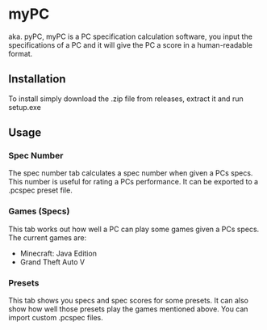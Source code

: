 # myPC
aka. pyPC, myPC is a PC specification calculation software, you input the specifications of a PC and it will give the PC a score in a human-readable format.

## Installation
To install simply download the .zip file from releases, extract it and run setup.exe

## Usage
### Spec Number
The spec number tab calculates a spec number when given a PCs specs. This number is useful for rating a PCs performance. It can be exported to a .pcspec preset file.

### Games (Specs)
This tab works out how well a PC can play some games given a PCs specs. The current games are:
- Minecraft: Java Edition
- Grand Theft Auto V

### Presets
This tab shows you specs and spec scores for some presets. It can also show how well those presets play the games mentioned above. You can import custom .pcspec files.
